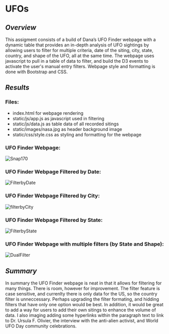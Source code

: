 # UFOs

## _**Overview**_ 
This assigment consists of a build of Dana’s UFO Finder webpage with a dynamic table that provides an in-depth analysis of UFO sightings by allowing users to filter for multiple criteria, date of the siting, city, state, country, and shape of the UFO, all at the same time. The webpage uses javascript to pull in a table of data to filter, and build the D3 events to activate the user's manual entry filters. Webpage style and formatting is done with Bootstrap and CSS. 

## _**Results**_
### Files:
- index.html for webpage rendering
- static/js/app.js as javascript used in filtering
- static/js/data.js as table data of all recorded sitings
- static/images/nasa.jpg as header background image
- static/css/style.css as styling and formatting for the webpage</b>

### UFO Finder Webpage:</b>
![Snap170](https://user-images.githubusercontent.com/90797036/144683532-0f6a2582-4a7e-4e76-ab06-81a66ef83e01.png)</b>

### UFO Finder Webpage Filtered by Date:</b>
![FilterbyDate](https://user-images.githubusercontent.com/90797036/144683793-8ee01024-62b1-4dc5-bc54-354a5431cdc0.png)</b>

### UFO Finder Webpage Filtered by City:</b>
![filterbyCity](https://user-images.githubusercontent.com/90797036/144683752-9f722dfc-9b3e-46e3-b037-3e1bb9bcef32.png)</b>

### UFO Finder Webpage Filtered by State:</b>
![FilterbyState](https://user-images.githubusercontent.com/90797036/144683783-7b85bf20-91ec-4380-85d5-7ca86aead8a8.png)</b>

### UFO Finder Webpage with multiple filters (by State and Shape):</b>
![DualFilter](https://user-images.githubusercontent.com/90797036/144683727-69d9f69f-dbc2-41b9-aedd-61b3f9f8e8ae.png)</b>

## _**Summary**_
In summary the UFO Finder webpage is neat in that it allows for filtering for many things. There is room, however for improvement. The filter feature is case sensitive, and currenlty there is only data for the US, so the country filter is unneccessary. Perhaps upgrading the filter formating, and hidding filters that have only one option would be best. In addition, it would be great to add a way for users to add their own sitings to enhance the volume of data. I also imaging adding some hyperlinks within the paragraph text to link to Dr. Ursula F. Olivier, the interview with the anti-alien activist, and World UFO Day community celebrations.

